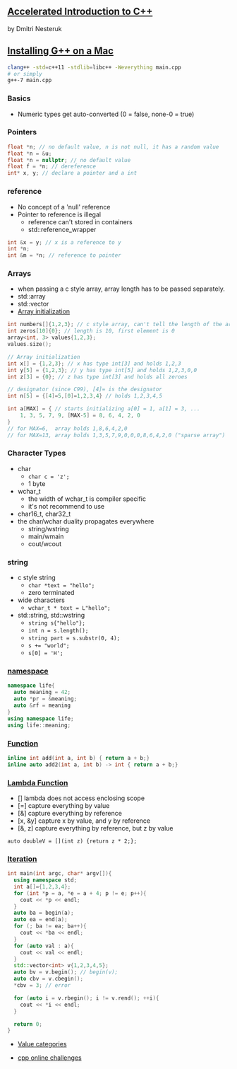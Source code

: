 ## [Accelerated Introduction to C++](https://app.pluralsight.com/library/courses/accelerated-introduction-cpp/table-of-contents)
by Dmitri Nesteruk

## [Installing G++ on a Mac](http://www-scf.usc.edu/~csci104/20142/installation/gccmac.html)

```bash
clang++ -std=c++11 -stdlib=libc++ -Weverything main.cpp
# or simply
g++-7 main.cpp
```

### Basics
- Numeric types get auto-converted (0 = false, none-0 = true)

### Pointers

```cpp
float *n; // no default value, n is not null, it has a random value
float *n = &u;
float *n = nullptr; // no default value
float f = *n; // dereference
int* x, y; // declare a pointer and a int
```
### reference
- No concept of a 'null' reference
- Pointer to reference is illegal
  * reference can't stored in containers
  * std::reference_wrapper

```cpp
int &x = y; // x is a reference to y
int *n;
int &m = *n; // reference to pointer
```

### Arrays
- when passing a c style array, array length has to be passed separately.
- std::array
- std::vector
- [Array initialization](http://en.cppreference.com/w/c/language/array_initialization)

```cpp
int numbers[]{1,2,3}; // c style array, can't tell the length of the array
int zeros[10]{0}; // length is 10, first element is 0
array<int, 3> values{1,2,3};
values.size();

// Array initialization
int x[] = {1,2,3}; // x has type int[3] and holds 1,2,3
int y[5] = {1,2,3}; // y has type int[5] and holds 1,2,3,0,0
int z[3] = {0}; // z has type int[3] and holds all zeroes

// designator (since C99), [4]= is the designator
int n[5] = {[4]=5,[0]=1,2,3,4} // holds 1,2,3,4,5

int a[MAX] = { // starts initializing a[0] = 1, a[1] = 3, ...
    1, 3, 5, 7, 9, [MAX-5] = 8, 6, 4, 2, 0
}
// for MAX=6,  array holds 1,8,6,4,2,0
// for MAX=13, array holds 1,3,5,7,9,0,0,0,8,6,4,2,0 ("sparse array")
```

### Character Types
- char
  * `char c = 'z';`
  * 1 byte
- wchar_t
  * the width of wchar_t is compiler specific
  * it's not recommend to use
- char16_t, char32_t
- the char/wchar duality propagates everywhere
  * string/wstring
  * main/wmain
  * cout/wcout

### string
- c style string
  * `char *text = "hello";`
  * zero terminated
- wide characters
  * `wchar_t * text = L"hello";`
- std::string, std::wstring
  * `string s{"hello"};`
  * `int n = s.length();`
  * `string part = s.substr(0, 4);`
  * `s += "world";`
  * `s[0] = 'H';`

### [namespace](https://app.pluralsight.com/player?course=accelerated-introduction-cpp&author=dmitri-nesteruk&name=aicpp-m04&clip=1&mode=live)

```cpp
namespace life{
  auto meaning = 42;
  auto *pr = &meaning;
  auto &rf = meaning
}
using namespace life;
using life::meaning;
```

### [Function](https://app.pluralsight.com/player?course=accelerated-introduction-cpp&author=dmitri-nesteruk&name=aicpp-m04&clip=2&mode=live)

```cpp
inline int add(int a, int b) { return a + b;}
inline auto add2(int a, int b) -> int { return a + b;}
```

### [Lambda Function](https://app.pluralsight.com/player?course=accelerated-introduction-cpp&author=dmitri-nesteruk&name=aicpp-m04&clip=4&mode=live)
- [] lambda does not access enclosing scope
- [=] capture everything by value
- [&] capture everything by reference
- [x, &y] capture x by value, and y by reference
- [&, z] capture everything by reference, but z by value

```
auto doubleV = [](int z) {return z * 2;};
```

### [Iteration](https://app.pluralsight.com/player?course=accelerated-introduction-cpp&author=dmitri-nesteruk&name=aicpp-m05&clip=1&mode=live)

```cpp
int main(int argc, char* argv[]){
  using namespace std;
  int a[]={1,2,3,4};
  for (int *p = a, *e = a + 4; p != e; p++){
    cout << *p << endl;
  }
  auto ba = begin(a);
  auto ea = end(a);
  for (; ba != ea; ba++){
    cout << *ba << endl;
  }
  for (auto val : a){
    cout << val << endl;
  }
  std::vector<int> v{1,2,3,4,5};
  auto bv = v.begin(); // begin(v);
  auto cbv = v.cbegin();
  *cbv = 3; // error

  for (auto i = v.rbegin(); i != v.rend(); ++i){
    cout << *i << endl;
  }

  return 0;
}
```

- [Value categories](http://en.cppreference.com/w/cpp/language/value_category)

- [cpp online challenges](https://www.hackerrank.com/domains/cpp/cpp-introduction)
